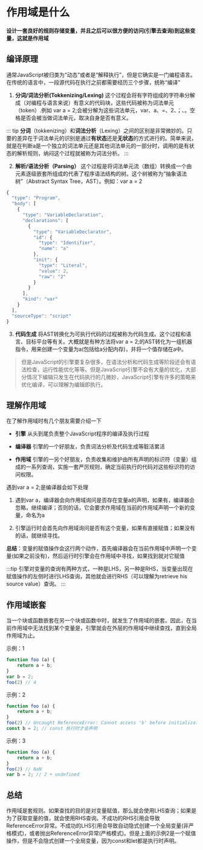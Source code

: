 # 作用域是什么
#### 设计一套良好的规则存储变量，并且之后可以很方便的访问(引擎去查询)到这些变量，这就是作用域

## 编译原理

通常JavaScript被归类为“动态”或者是“解释执行”，但是它确实是一门编程语言。在传统的语言中，一段源代码在执行之前都需要经历三个步骤，统称“编译”

1.  **分词/词法分析(Tokkenizing/Lexing)**
这个过程会将有字符组成的字符串分解成（对编程与语言来说）有意义的代码块，这些代码被称为词法单元（token）.例如 var a = 2;会被分解为这些词法单元，var、a、=、2、；、。空格是否会被当做词法单元，取决自身是否有意义。

::: tip
**分词**（tokkenizing）和**词法分析**（Lexing）之间的区别是非常微妙的。只要的差异在于词法单元的识别是通过**有状态**还是**无状态**的方式进行的。简单来说，就是在判断a是一个独立的词法单元还是其他词法单元的一部分时，调用的是有状态的解析规则，纳闷这个过程就被称为词法分析。
:::

2. **解析/语法分析（Parsing）**
这个过程是将词法单元流（数组）转换成一个由元素逐级嵌套所组成的代表了程序语法结构的树。这个树被称为“抽象语法树”（Abstract Syntax Tree，AST）。例如：var a = 2
```js
{
  "type": "Program",
  "body": [
    {
      "type": "VariableDeclaration",
      "declarations": [
        {
          "type": "VariableDeclarator",
          "id": {
            "type": "Identifier",
            "name": "a"
          },
          "init": {
            "type": "Literal",
            "value": 2,
            "raw": "2"
          }
        }
      ],
      "kind": "var"
    }
  ],
  "sourceType": "script"
}
```
3. **代码生成**
将AST转换化为可执行代码的过程被称为代码生成。这个过程和语言、目标平台等有关。大概就是有种方法将var a = 2;的AST转化为一组机器指令，用来创建一个变量为a(包括给a分配内存)，并将一个值存储在a中。

> 但是JavaScript的引擎要复杂很多，在语法分析和代码生成等阶段还会有语法检查，运行性能优化等等。但是JavaScript引擎不会有大量的优化，大部分情况下编辑只发生在代码执行的几微妙，JavaScript引擎有许多的策略来优化编译，可以理解为编辑即执行。

## 理解作用域

在了解作用域时有几个朋友需要介绍一下

- **引擎**
从头到尾负责整个JavaScript程序的编译及执行过程

- **编译器**
引擎的一个好朋友，负责词法分析及代码生成等脏活累活

- **作用域**
引擎的一另个好朋友，负责收集和维护由所有声明的标识符（变量）组成的一系列查询，实施一套严厉规则，确定当前执行的代码对这些标识符的访问权限。

遇到var a = 2;是编译器会如下处理

1. 遇到var a，编译器会向作用域询问是否存在变量a的声明，如果有，编译器会忽略，继续编译；否则的话，它会要求作用域在当前的作用域声明一个新的变量，命名为a

2. 引擎运行时会首先向作用域询问是否有这个变量，如果有直接赋值；如果没有的话，就继续寻找。

**总结**：变量的赋值操作会这行两个动作，首先编译器会在当前作用域中声明一个变量(如果之前没有)，然后运行时引擎会在作用域中寻找，如果找到就对它赋值

:::tip
引擎对变量的查询有两种方式，一种是LHS，另一种是RHS，当变量出现在赋值操作的左侧时进行LHS查询，其他就会进行RHS（可以理解为retrieve his source value）查询。
:::

## 作用域嵌套

当一个块或函数嵌套在另一个块或函数中时，就发生了作用域的嵌套。因此，在当前作用域中无法找到某个变量是，引擎就会在外层的作用域中继续查找，直到全局作用域为止。

示例：1
```js
function foo (a) {
    return a + b;
}
var b = 2;
foo(2) // 4
```
示例：2
```js
function foo (a) {
    return a + b;
}
foo(2) // Uncaught ReferenceError: Cannot access 'b' before initialization
const b = 2; // const 执行时才会声明
```
示例：3
```js
function foo (a) {
    return a + b;
}
foo(2) // NaN
var b = 2; // 2 + undefined
```

## 总结
作用域是套规则。如果查找的目的是对变量赋值，那么就会使用LHS查询；如果是为了获取变量的值，就会使用RHS查询。不成功的RHS引用会导致ReferenceError异常。不成功的LHS引用会导致自动隐式创建一个全局变量(非严格模式)，或者抛出ReferenceError异常(严格模式)。但是上面的示例2是一个赋值操作，但是不会隐式创建一个全局变量，因为const和let都是执行时声明。












